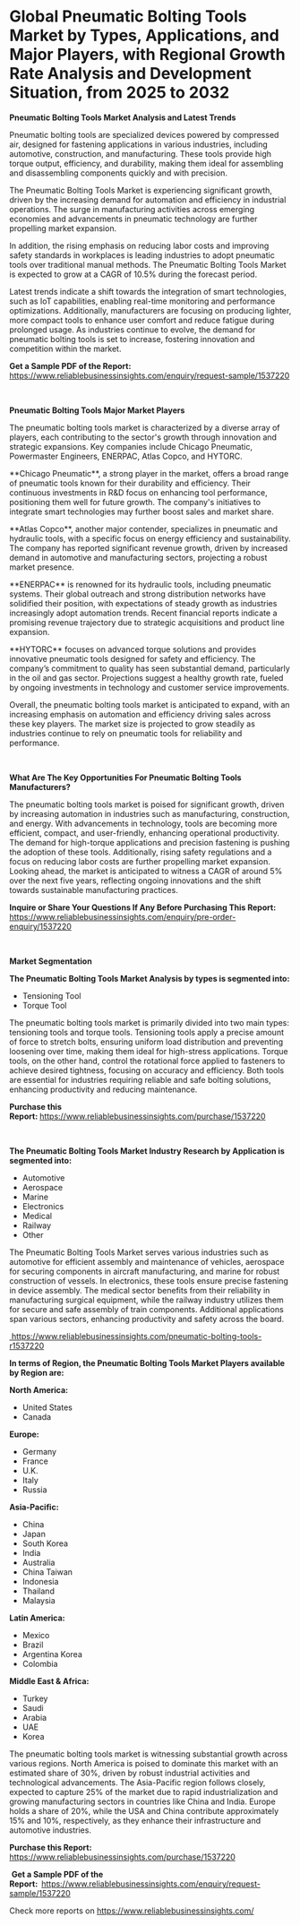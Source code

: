 <p><h1>Global Pneumatic Bolting Tools Market by Types, Applications, and Major Players, with Regional Growth Rate Analysis and Development Situation, from 2025 to 2032</h1></p><p><strong>Pneumatic Bolting Tools Market Analysis and Latest Trends</strong></p>
<p><p>Pneumatic bolting tools are specialized devices powered by compressed air, designed for fastening applications in various industries, including automotive, construction, and manufacturing. These tools provide high torque output, efficiency, and durability, making them ideal for assembling and disassembling components quickly and with precision. </p><p>The Pneumatic Bolting Tools Market is experiencing significant growth, driven by the increasing demand for automation and efficiency in industrial operations. The surge in manufacturing activities across emerging economies and advancements in pneumatic technology are further propelling market expansion. </p><p>In addition, the rising emphasis on reducing labor costs and improving safety standards in workplaces is leading industries to adopt pneumatic tools over traditional manual methods. The Pneumatic Bolting Tools Market is expected to grow at a CAGR of 10.5% during the forecast period. </p><p>Latest trends indicate a shift towards the integration of smart technologies, such as IoT capabilities, enabling real-time monitoring and performance optimizations. Additionally, manufacturers are focusing on producing lighter, more compact tools to enhance user comfort and reduce fatigue during prolonged usage. As industries continue to evolve, the demand for pneumatic bolting tools is set to increase, fostering innovation and competition within the market.</p></p>
<p><strong>Get a Sample PDF of the Report:&nbsp;</strong> <a href="https://www.reliablebusinessinsights.com/enquiry/request-sample/1537220?utm_campaign=1720&utm_medium=2&utm_source=Github&utm_content=ia&utm_term=27022025&utm_id=pneumatic-bolting-tools">https://www.reliablebusinessinsights.com/enquiry/request-sample/1537220</a></p>
<p>&nbsp;</p>
<p><strong>Pneumatic Bolting Tools Major Market Players</strong></p>
<p><p>The pneumatic bolting tools market is characterized by a diverse array of players, each contributing to the sector's growth through innovation and strategic expansions. Key companies include Chicago Pneumatic, Powermaster Engineers, ENERPAC, Atlas Copco, and HYTORC.</p><p>**Chicago Pneumatic**, a strong player in the market, offers a broad range of pneumatic tools known for their durability and efficiency. Their continuous investments in R&D focus on enhancing tool performance, positioning them well for future growth. The company's initiatives to integrate smart technologies may further boost sales and market share.</p><p>**Atlas Copco**, another major contender, specializes in pneumatic and hydraulic tools, with a specific focus on energy efficiency and sustainability. The company has reported significant revenue growth, driven by increased demand in automotive and manufacturing sectors, projecting a robust market presence.</p><p>**ENERPAC** is renowned for its hydraulic tools, including pneumatic systems. Their global outreach and strong distribution networks have solidified their position, with expectations of steady growth as industries increasingly adopt automation trends. Recent financial reports indicate a promising revenue trajectory due to strategic acquisitions and product line expansion.</p><p>**HYTORC** focuses on advanced torque solutions and provides innovative pneumatic tools designed for safety and efficiency. The company’s commitment to quality has seen substantial demand, particularly in the oil and gas sector. Projections suggest a healthy growth rate, fueled by ongoing investments in technology and customer service improvements.</p><p>Overall, the pneumatic bolting tools market is anticipated to expand, with an increasing emphasis on automation and efficiency driving sales across these key players. The market size is projected to grow steadily as industries continue to rely on pneumatic tools for reliability and performance.</p></p>
<p>&nbsp;</p>
<p><strong>What Are The Key Opportunities For Pneumatic Bolting Tools Manufacturers?</strong></p>
<p><p>The pneumatic bolting tools market is poised for significant growth, driven by increasing automation in industries such as manufacturing, construction, and energy. With advancements in technology, tools are becoming more efficient, compact, and user-friendly, enhancing operational productivity. The demand for high-torque applications and precision fastening is pushing the adoption of these tools. Additionally, rising safety regulations and a focus on reducing labor costs are further propelling market expansion. Looking ahead, the market is anticipated to witness a CAGR of around 5% over the next five years, reflecting ongoing innovations and the shift towards sustainable manufacturing practices.</p></p>
<p><strong>Inquire or Share Your Questions If Any Before Purchasing This Report:</strong> <a href="https://www.reliablebusinessinsights.com/enquiry/pre-order-enquiry/1537220?utm_campaign=1720&utm_medium=2&utm_source=Github&utm_content=ia&utm_term=27022025&utm_id=pneumatic-bolting-tools">https://www.reliablebusinessinsights.com/enquiry/pre-order-enquiry/1537220</a></p>
<p>&nbsp;</p>
<p><strong>Market Segmentation</strong></p>
<p><strong>The Pneumatic Bolting Tools Market Analysis by types is segmented into:</strong></p>
<p><ul><li>Tensioning Tool</li><li>Torque Tool</li></ul></p>
<p><p>The pneumatic bolting tools market is primarily divided into two main types: tensioning tools and torque tools. Tensioning tools apply a precise amount of force to stretch bolts, ensuring uniform load distribution and preventing loosening over time, making them ideal for high-stress applications. Torque tools, on the other hand, control the rotational force applied to fasteners to achieve desired tightness, focusing on accuracy and efficiency. Both tools are essential for industries requiring reliable and safe bolting solutions, enhancing productivity and reducing maintenance.</p></p>
<p><strong>Purchase this Report:&nbsp;</strong><a href="https://www.reliablebusinessinsights.com/purchase/1537220?utm_campaign=1720&utm_medium=2&utm_source=Github&utm_content=ia&utm_term=27022025&utm_id=pneumatic-bolting-tools">https://www.reliablebusinessinsights.com/purchase/1537220</a></p>
<p>&nbsp;</p>
<p><strong>The Pneumatic Bolting Tools Market Industry Research by Application is segmented into:</strong></p>
<p><ul><li>Automotive</li><li>Aerospace</li><li>Marine</li><li>Electronics</li><li>Medical</li><li>Railway</li><li>Other</li></ul></p>
<p><p>The Pneumatic Bolting Tools Market serves various industries such as automotive for efficient assembly and maintenance of vehicles, aerospace for securing components in aircraft manufacturing, and marine for robust construction of vessels. In electronics, these tools ensure precise fastening in device assembly. The medical sector benefits from their reliability in manufacturing surgical equipment, while the railway industry utilizes them for secure and safe assembly of train components. Additional applications span various sectors, enhancing productivity and safety across the board.</p></p>
<p><a href="https://www.reliablebusinessinsights.com/pneumatic-bolting-tools-r1537220?utm_campaign=1720&utm_medium=2&utm_source=Github&utm_content=ia&utm_term=27022025&utm_id=pneumatic-bolting-tools">&nbsp;https://www.reliablebusinessinsights.com/pneumatic-bolting-tools-r1537220</a></p>
<p><strong>In terms of Region, the Pneumatic Bolting Tools Market Players available by Region are:</strong></p>
<p>
    <p> <strong> North America: </strong>
        <ul>
            <li>United States</li>
            <li>Canada</li>
        </ul>
        </p> 
    <p> <strong> Europe: </strong>
        <ul>
            <li>Germany</li>
            <li>France</li>
            <li>U.K.</li>
            <li>Italy</li>
            <li>Russia</li>
        </ul>
        </p> 
    <p> <strong> Asia-Pacific: </strong>
        <ul>
            <li>China</li>
            <li>Japan</li>
            <li>South Korea</li>
            <li>India</li>
            <li>Australia</li>
            <li>China Taiwan</li>
            <li>Indonesia</li>
            <li>Thailand</li>
            <li>Malaysia</li>
        </ul>
        </p> 
    <p> <strong> Latin America: </strong>
        <ul>
            <li>Mexico</li>
            <li>Brazil</li>
            <li>Argentina Korea</li>
            <li>Colombia</li>
        </ul>
        </p> 
    <p> <strong> Middle East & Africa: </strong>
        <ul>
            <li>Turkey</li>
            <li>Saudi</li>
            <li>Arabia</li>
            <li>UAE</li>
            <li>Korea</li>
        </ul>
    </p>
    </p>
<p><p>The pneumatic bolting tools market is witnessing substantial growth across various regions. North America is poised to dominate this market with an estimated share of 30%, driven by robust industrial activities and technological advancements. The Asia-Pacific region follows closely, expected to capture 25% of the market due to rapid industrialization and growing manufacturing sectors in countries like China and India. Europe holds a share of 20%, while the USA and China contribute approximately 15% and 10%, respectively, as they enhance their infrastructure and automotive industries.</p></p>
<p><strong>Purchase this Report: </strong><a href="https://www.reliablebusinessinsights.com/purchase/1537220?utm_campaign=1720&utm_medium=2&utm_source=Github&utm_content=ia&utm_term=27022025&utm_id=pneumatic-bolting-tools">https://www.reliablebusinessinsights.com/purchase/1537220</a></p>
<p>&nbsp;<strong>Get a Sample PDF of the Report:&nbsp;&nbsp;</strong><a href="https://www.reliablebusinessinsights.com/enquiry/request-sample/1537220?utm_campaign=1720&utm_medium=2&utm_source=Github&utm_content=ia&utm_term=27022025&utm_id=pneumatic-bolting-tools">https://www.reliablebusinessinsights.com/enquiry/request-sample/1537220</a></p>
<p><strong></strong></p>
<p>Check more reports on <a href="https://www.reliablebusinessinsights.com/?utm_campaign=1720&utm_medium=2&utm_source=Github&utm_content=ia&utm_term=27022025&utm_id=pneumatic-bolting-tools">https://www.reliablebusinessinsights.com/</a></p>